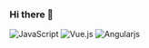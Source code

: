 ### Hi there 👋

<!-- Hi, I'm Yan!

🚀 I'm an aspiring Front-End Web Developer on a journey of continuous learning and growth in the dynamic world of web development.

🌱 I embarked on this journey roughly 6 months ago, and I've been passionately exploring front-end technologies ever since. My goal is to build a solid foundation and become a proficient developer in this exciting field.

🛠️ While I'm still in the early stages of my career, I've been actively working on personal projects and experimenting with various technologies. My GitHub is a reflection of my dedication to improving my skills.

💬 I'm actively seeking opportunities to collaborate and learn from experienced developers. If you're working on an interesting project or have insights to share, please feel free to reach out.

<!--💬 Let's connect and learn together! Feel free to reach out for collaboration, coding discussions, or just to share your favorite tech discoveries. You can find me on [LinkedIn](https://www.linkedin.com/in/your-profile) too.

🎯 My goal: To keep coding, keep learning, and eventually secure a position as a Front-End Web Developer.-->

<!--
**yan-s-h/yan-s-h** is a ✨ _special_ ✨ repository because its `README.md` (this file) appears on your GitHub profile.

Here are some ideas to get you started:

- 🔭 I’m currently working on ...
- 🌱 I’m currently learning ...
- 👯 I’m looking to collaborate on ...
- 🤔 I’m looking for help with ...
- 💬 Ask me about ...
- 📫 How to reach me: ...
- 😄 Pronouns: ...
- ⚡ Fun fact: ...
-->

![JavaScript](https://img.shields.io/badge/JavaScript-F7DF1E?style=for-the-badge&logo=javascript&logoColor=black)
![Vue.js](https://img.shields.io/badge/Vue.js-35495E?style=for-the-badge&logo=vue.js&logoColor=4FC08D)
![Angularjs](https://img.shields.io/badge/AngularJS-E23237?style=for-the-badge&logo=angularjs&logoColor=white)

